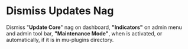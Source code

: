 # Dismiss Updates Nag
Dismiss "<strong>Update Core</strong>" nag on dashboard, <strong>"Indicators"</strong> on admin menu and admin tool bar, <strong>"Maintenance Mode"</strong>, when is activated, or automatically, if it is in mu-plugins directory.
